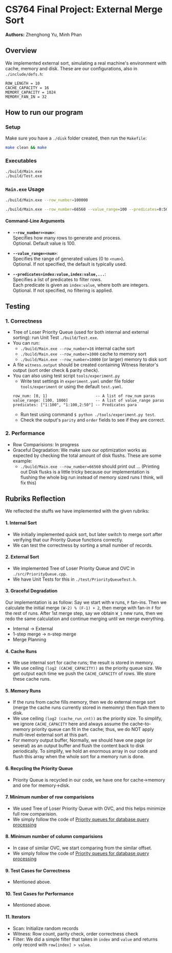 
# CS764 Final Project: External Merge Sort

**Authors:** Zhenghong Yu, Minh Phan

## Overview
We implemented external sort, simulating a real machine's environment with cache, memory and disk. These are our configurations, also in `./include/defs.h`:

```
ROW_LENGTH = 10 		
CACHE_CAPACITY = 16	
MEMORY_CAPACITY = 1024
MEMORY_FAN_IN = 32
```

## How to run our program
### Setup
Make sure you have a `./disk` folder created, then run the `Makefile`:
```bash
make clean && make
```

### Executables
```bash
./build/Main.exe
./build/Test.exe
```

### `Main.exe` Usage

```bash
./build/Main.exe --row_number=100000
```
```bash
./build/Main.exe --row_number=66560 --value_range=100 --predicates=0:50,1:20
```
#### Command-Line Arguments

- **`--row_number=<num>`**:  
  Specifies how many rows to generate and process.  
  Optional. Default value is 100.

- **`--value_range=<num>`**:  
  Specifies the range of generated values (0 to `<num>`).  
  Optional. If not specified, the default is typically used.

- **`--predicates=index:value,index:value,...`**:  
  Specifies a list of predicates to filter rows.  
  Each predicate is given as `index:value`, where both are integers.  
  Optional. If not specified, no filtering is applied.

## Testing
### 1. Correctness
- Tree of Loser Priority Queue (used for both internal and external sorting): run Unit Test `./build/Test.exe`.
- You can run:
    - `./build/Main.exe --row_number=16` internal cache sort
    - `./build/Main.exe --row_number=1000` cache to memory sort
    - `./build/Main.exe --row_number=10000` (or larger) memory to disk sort
- A file `witness.output` should be created containing Witness Iterator's output (sort order check & parity check).
- You can also using test script `tools/experiment.py`
    - Write test settings in `experiment.yaml` under file folder `tools/experiment` or using the default `test.yaml`.
    ```
    row_num: [0, 1]                     -- A list of row_num paras
    value_range: [100, 1000]            -- A list of value_range paras
    predicates: ["1:100", "1:100,2:50"] -- Predicates para
    ```
    - Run test using command `$ python ./tools/experiment.py test`.
    - Check the output's `parity` and `order` fields to see if they are correct.
### 2. Performance
- Row Comparisions: In progress
- Graceful Degradation: We make sure our optimization works as expected by checking the total amount of disk flushs. These are some example:
    - `./build/Main.exe --row_number=66560` should print out ... (Printing out Disk flusks is a little tricky because our implementation is flushing the whole big run instead of memory sized runs I think, will fix this)

## Rubriks Reflection
We reflected the stuffs we have implemented with the given rubriks:

#### 1. Internal Sort
- We initially implemented quick sort, but later switch to merge sort after verifying that our Priority Queue functions correctly.
- We can test the correctness by sorting a small number of records.

#### 2. External Sort
- We implemented Tree of Loser Priority Queue and OVC in `./src/PriorityQueue.cpp`.
- We have Unit Tests for this in `./test/PriorityQueueTest.h`.

#### 3. Graceful Degradation
Our implementation is as follow: Say we start with `W` runs, `F` fan-ins. Then we calculate the initial merge `(W-2) % (F-1) + 2`, then merge with fan-in `F` for the rest of runs. After 1st merge step, say we obtain `W_1` new runs, then we redo the same calculation and continue merging until we merge everything.
- Internal → External
- 1-step merge → n-step merge
- Merge Planning

#### 4. Cache Runs
- We use internal sort for cache runs; the result is stored in memory.
- We use ceiling `(log2 (CACHE_CAPACITY))` as the priority queue size. We get output each time we push the `CACHE_CAPACITY` of rows. We store these cache runs.

#### 5. Memory Runs
- If the runs from cache fills memory, then we do external merge sort (merge the cache runs currently stored in memomry) then flush them to disk.
- We use ceiling `(log2 (cache_run_cnt))` as the priority size. To simplify, we ignore `CACHE_CAPACITY` here and always assume the cache-to-memory priority queue can fit in the cache; thus, we do NOT apply multi-level external sort at this part. 
- For memory output buffer, Normally, we should have one page (or several) as an output buffer and flush the content back to disk periodically. To simplify, we hold an enormous array in our code and flush this array when the whole sort for a memory run is done.

#### 6. Recycling the Priority Queue
- Priority Queue is recycled in our code, we have one for cache→memory and one for memory→disk.

#### 7. Minimum number of row comparisions
- We used Tree of Loser Priority Queue with OVC, and this helps minimize full row comparision.
- We simply follow the code of [Priority queues for database query processing](https://dl.gi.de/server/api/core/bitstreams/bc0306c3-214e-4802-ad39-a0ff79cbded0/content)

#### 8. Minimum number of column comparisions
- In case of similar OVC, we start comparing from the similar offset.
- We simply follow the code of [Priority queues for database query processing](https://dl.gi.de/server/api/core/bitstreams/bc0306c3-214e-4802-ad39-a0ff79cbded0/content)

#### 9. Test Cases for Correctness
- Mentioned above.

#### 10. Test Cases for Performance
- Mentioned above.

#### 11. Iterators
- Scan: Initialize random records
- Witness: Row count, parity check, order correctness check
- Filter: We did a simple filter that takes in `index` and `value` and returns only record with `row[index] > value`.